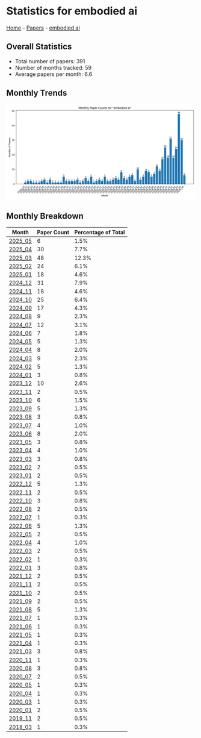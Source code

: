 # Statistics for embodied ai

[Home](https://arxcompass.github.io) - [Papers](https://arxcompass.github.io/papers) - [embodied ai](https://arxcompass.github.io/papers/embodied_ai)

## Overall Statistics

- Total number of papers: 391
- Number of months tracked: 59
- Average papers per month: 6.6

## Monthly Trends

![Monthly Paper Counts](monthly_stats.png)

## Monthly Breakdown

| Month | Paper Count | Percentage of Total |
| --- | --- | --- |
| [2025_05](./2025_05/papers_1.md) | 6 | 1.5% |
| [2025_04](./2025_04/papers_1.md) | 30 | 7.7% |
| [2025_03](./2025_03/papers_1.md) | 48 | 12.3% |
| [2025_02](./2025_02/papers_1.md) | 24 | 6.1% |
| [2025_01](./2025_01/papers_1.md) | 18 | 4.6% |
| [2024_12](./2024_12/papers_1.md) | 31 | 7.9% |
| [2024_11](./2024_11/papers_1.md) | 18 | 4.6% |
| [2024_10](./2024_10/papers_1.md) | 25 | 6.4% |
| [2024_09](./2024_09/papers_1.md) | 17 | 4.3% |
| [2024_08](./2024_08/papers_1.md) | 9 | 2.3% |
| [2024_07](./2024_07/papers_1.md) | 12 | 3.1% |
| [2024_06](./2024_06/papers_1.md) | 7 | 1.8% |
| [2024_05](./2024_05/papers_1.md) | 5 | 1.3% |
| [2024_04](./2024_04/papers_1.md) | 8 | 2.0% |
| [2024_03](./2024_03/papers_1.md) | 9 | 2.3% |
| [2024_02](./2024_02/papers_1.md) | 5 | 1.3% |
| [2024_01](./2024_01/papers_1.md) | 3 | 0.8% |
| [2023_12](./2023_12/papers_1.md) | 10 | 2.6% |
| [2023_11](./2023_11/papers_1.md) | 2 | 0.5% |
| [2023_10](./2023_10/papers_1.md) | 6 | 1.5% |
| [2023_09](./2023_09/papers_1.md) | 5 | 1.3% |
| [2023_08](./2023_08/papers_1.md) | 3 | 0.8% |
| [2023_07](./2023_07/papers_1.md) | 4 | 1.0% |
| [2023_06](./2023_06/papers_1.md) | 8 | 2.0% |
| [2023_05](./2023_05/papers_1.md) | 3 | 0.8% |
| [2023_04](./2023_04/papers_1.md) | 4 | 1.0% |
| [2023_03](./2023_03/papers_1.md) | 3 | 0.8% |
| [2023_02](./2023_02/papers_1.md) | 2 | 0.5% |
| [2023_01](./2023_01/papers_1.md) | 2 | 0.5% |
| [2022_12](./2022_12/papers_1.md) | 5 | 1.3% |
| [2022_11](./2022_11/papers_1.md) | 2 | 0.5% |
| [2022_10](./2022_10/papers_1.md) | 3 | 0.8% |
| [2022_08](./2022_08/papers_1.md) | 2 | 0.5% |
| [2022_07](./2022_07/papers_1.md) | 1 | 0.3% |
| [2022_06](./2022_06/papers_1.md) | 5 | 1.3% |
| [2022_05](./2022_05/papers_1.md) | 2 | 0.5% |
| [2022_04](./2022_04/papers_1.md) | 4 | 1.0% |
| [2022_03](./2022_03/papers_1.md) | 2 | 0.5% |
| [2022_02](./2022_02/papers_1.md) | 1 | 0.3% |
| [2022_01](./2022_01/papers_1.md) | 3 | 0.8% |
| [2021_12](./2021_12/papers_1.md) | 2 | 0.5% |
| [2021_11](./2021_11/papers_1.md) | 2 | 0.5% |
| [2021_10](./2021_10/papers_1.md) | 2 | 0.5% |
| [2021_09](./2021_09/papers_1.md) | 2 | 0.5% |
| [2021_08](./2021_08/papers_1.md) | 5 | 1.3% |
| [2021_07](./2021_07/papers_1.md) | 1 | 0.3% |
| [2021_06](./2021_06/papers_1.md) | 1 | 0.3% |
| [2021_05](./2021_05/papers_1.md) | 1 | 0.3% |
| [2021_04](./2021_04/papers_1.md) | 1 | 0.3% |
| [2021_03](./2021_03/papers_1.md) | 3 | 0.8% |
| [2020_11](./2020_11/papers_1.md) | 1 | 0.3% |
| [2020_08](./2020_08/papers_1.md) | 3 | 0.8% |
| [2020_07](./2020_07/papers_1.md) | 2 | 0.5% |
| [2020_05](./2020_05/papers_1.md) | 1 | 0.3% |
| [2020_04](./2020_04/papers_1.md) | 1 | 0.3% |
| [2020_03](./2020_03/papers_1.md) | 1 | 0.3% |
| [2020_01](./2020_01/papers_1.md) | 2 | 0.5% |
| [2019_11](./2019_11/papers_1.md) | 2 | 0.5% |
| [2018_03](./2018_03/papers_1.md) | 1 | 0.3% |
